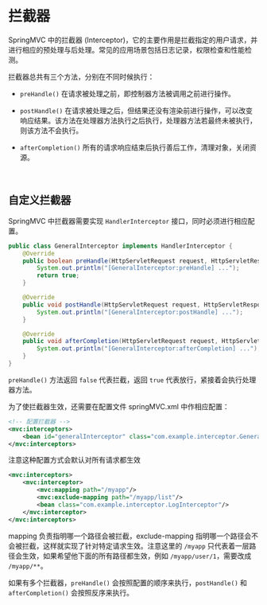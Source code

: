 # 拦截器

SpringMVC 中的拦截器 (Interceptor)，它的主要作用是拦截指定的用户请求，并进行相应的预处理与后处理。常见的应用场景包括日志记录，权限检查和性能检测。

拦截器总共有三个方法，分别在不同时候执行：

* `preHandle()` 在请求被处理之前，即控制器方法被调用之前进行操作。

* `postHandle()` 在请求被处理之后，但结果还没有渲染前进行操作，可以改变响应结果。该方法在处理器方法执行之后执行，处理器方法若最终未被执行，则该方法不会执行。

* `afterCompletion()` 所有的请求响应结束后执行善后工作，清理对象，关闭资源。

&emsp;

## 自定义拦截器

SpringMVC 中拦截器需要实现 `HandlerInterceptor` 接口，同时必须进行相应配置。

```java
public class GeneralInterceptor implements HandlerInterceptor {
    @Override
    public boolean preHandle(HttpServletRequest request, HttpServletResponse response, Object handler) throws Exception {
        System.out.println("[GeneralInterceptor:preHandle] ...");
        return true;
    }

    @Override
    public void postHandle(HttpServletRequest request, HttpServletResponse response, Object handler, ModelAndView modelAndView) throws Exception {
        System.out.println("[GeneralInterceptor:postHandle] ...");
    }

    @Override
    public void afterCompletion(HttpServletRequest request, HttpServletResponse response, Object handler, Exception ex) throws Exception {
        System.out.println("[GeneralInterceptor:afterCompletion] ...");
    }
}
```

`preHandle()` 方法返回 `false` 代表拦截，返回 `true` 代表放行，紧接着会执行处理器方法。



为了使拦截器生效，还需要在配置文件 springMVC.xml 中作相应配置：

```xml
<!-- 配置拦截器 -->
<mvc:interceptors>
    <bean id="generalInterceptor" class="com.example.interceptor.GeneralInterceptor"/>
</mvc:interceptors>
```

注意这种配置方式会默认对所有请求都生效

```xml
<mvc:interceptors>
    <mvc:interceptor>
        <mvc:mapping path="/myapp"/>
        <mvc:exclude-mapping path="/myapp/list"/>
        <bean class="com.example.interceptor.LogInterceptor"/>
    </mvc:interceptor>
</mvc:interceptors>
```

mapping 负责指明哪一个路径会被拦截，exclude-mapping 指明哪一个路径会不会被拦截，这样就实现了针对特定请求生效。注意这里的 `/myapp` 只代表着一层路径会生效，如果希望他下面的所有路径都生效，例如 `/myapp/user/1`，需要改成 `/myapp/**`。



如果有多个拦截器，`preHandle()` 会按照配置的顺序来执行，`postHandle()` 和 `afterCompletion()` 会按照反序来执行。
